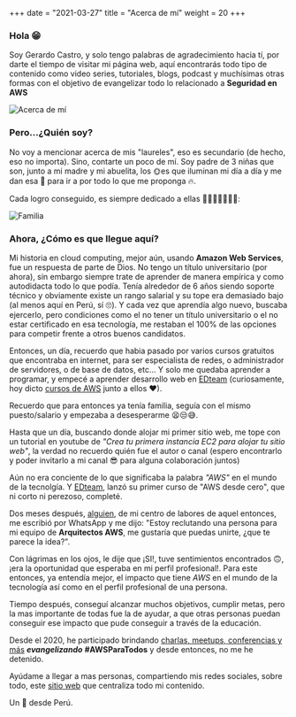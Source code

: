 +++
date = "2021-03-27"
title = "Acerca de mí"
weight = 20
+++

### Hola 😁

Soy Gerardo Castro, y solo tengo palabras de agradecimiento hacia tí, por darte el tiempo de visitar mi página web, aquí encontrarás todo tipo de contenido como video series, tutoriales, blogs, podcast y muchísimas otras formas con el objetivo de evangelizar todo lo relacionado a **Seguridad en AWS**

![Acerca de mí](../images/quien-soy.jpg)

### Pero...¿Quién soy?
No voy a mencionar acerca de mis "laureles", eso es secundario (de hecho, eso no importa). Sino, contarte un poco de mí. Soy padre de 3 niñas que son, junto a mi madre y mi abuelita, los 🌞es que iluminan mi día a día y me dan esa 💪 para ir a por todo lo que me proponga 🔥.

Cada logro conseguido, es siempre dedicado a ellas 👵👩‍🦱👨‍👧‍👧👶:

![Familia](../images/myloves.jpg)


### Ahora, ¿Cómo es que llegue aquí?

Mi historia en cloud computing, mejor aún, usando **Amazon Web Services**, fue un respuesta de parte de Dios. No tengo un título universitario (por ahora), sin embargo siempre trate de aprender de manera empírica y como autodidacta todo lo que podía. Tenía alrededor de 6 años siendo soporte técnico y obviamente existe un rango salarial y su tope era demasiado bajo (al menos aquí en Perú, sí 🙄). Y cada vez que aprendía algo nuevo, buscaba ejercerlo, pero condiciones como el no tener un título universitario o el no estar certificado en esa tecnología, me restaban el 100% de las opciones para competir frente a otros buenos candidatos.

Entonces, un día, recuerdo que habia pasado por varios cursos gratuitos que encontraba en internet, para ser especialista de redes, o administrador de servidores, o de base de datos, etc... Y solo me quedaba aprender a programar, y empecé a aprender desarrollo web en [EDteam](https://ed.team/cursos) (curiosamente, hoy dicto [cursos de AWS](/cursos/) junto a ellos ❤).

Recuerdo que para entonces ya tenía familia, seguía con el mismo puesto/salario y empezaba a desesperarme 😫😒😅.

Hasta que un día, buscando donde alojar mi primer sitio web, me tope con un tutorial en youtube de *"Crea tu primera instancia EC2 para alojar tu sitio web"*, la verdad no recuerdo quién fue el autor o canal (espero encontrarlo y poder invitarlo a mi canal 😎 para alguna colaboración juntos)

Aún no era conciente de lo que significaba la palabra *"AWS"* en el mundo de la tecnolgía. Y [EDteam](https://ed.team), lanzó su primer curso de "AWS desde cero", que ni corto ni perezoso, completé.

Dos meses después, [alguien](https://www.linkedin.com/in/adolfogustavoca), de mi centro de labores de aquel entonces, me escribió por WhatsApp y me dijo: "Estoy reclutando una persona para mi equipo de **Arquitectos AWS**, me gustaría que puedas unirte, ¿que te parece la idea?".

Con lágrimas en los ojos, le dije que ¡SI!, tuve sentimientos encontrados 🙃, ¡era la oportunidad que esperaba en mi perfil profesional!. Para este entonces, ya entendía mejor, el impacto que tiene *AWS* en el mundo de la tecnología así como en el perfil profesional de una persona.

Tiempo después, conseguí alcanzar muchos objetivos, cumplir metas, pero la mas importante de todas fue la de ayudar, a que otras personas puedan conseguir ese impacto que pude conseguir a través de la educación.

Desde el 2020, he participado brindando [charlas, meetups, conferencias y más](/conferencias/) ***evangelizando*** **#AWSParaTodos** y desde entonces, no me he detenido.

Ayúdame a llegar a mas personas, compartiendo mis redes sociales, sobre todo, este [sitio web](https://www.gerardokaztro.com) que centraliza todo mi contenido.

Un 👋 desde Perú.